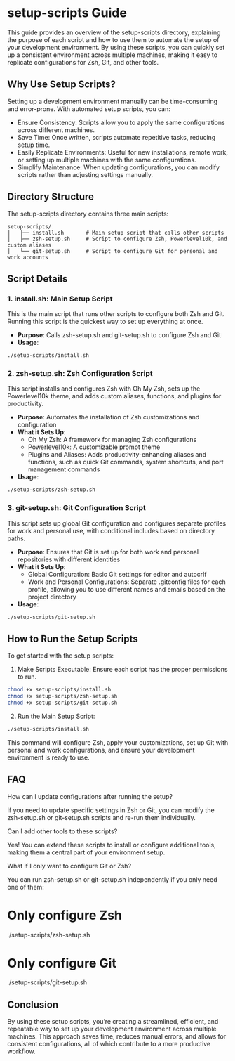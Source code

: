# setup-scripts Guide

This guide provides an overview of the setup-scripts directory, explaining the purpose of each script and how to use them to automate the setup of your development environment. By using these scripts, you can quickly set up a consistent environment across multiple machines, making it easy to replicate configurations for Zsh, Git, and other tools.

## Why Use Setup Scripts?

Setting up a development environment manually can be time-consuming and error-prone. With automated setup scripts, you can:
* Ensure Consistency: Scripts allow you to apply the same configurations across different machines.
* Save Time: Once written, scripts automate repetitive tasks, reducing setup time.
* Easily Replicate Environments: Useful for new installations, remote work, or setting up multiple machines with the same configurations.
* Simplify Maintenance: When updating configurations, you can modify scripts rather than adjusting settings manually.

## Directory Structure

The setup-scripts directory contains three main scripts:
```
setup-scripts/
│   ├── install.sh       # Main setup script that calls other scripts
│   ├── zsh-setup.sh     # Script to configure Zsh, Powerlevel10k, and custom aliases
│   └── git-setup.sh     # Script to configure Git for personal and work accounts
```
## Script Details

### 1. install.sh: Main Setup Script

This is the main script that runs other scripts to configure both Zsh and Git. Running this script is the quickest way to set up everything at once.

- **Purpose**: Calls zsh-setup.sh and git-setup.sh to configure Zsh and Git
- **Usage**:
```bash
./setup-scripts/install.sh
```

### 2. zsh-setup.sh: Zsh Configuration Script

This script installs and configures Zsh with Oh My Zsh, sets up the Powerlevel10k theme, and adds custom aliases, functions, and plugins for productivity.

- **Purpose**: Automates the installation of Zsh customizations and configuration
- **What it Sets Up**:
  - Oh My Zsh: A framework for managing Zsh configurations
  - Powerlevel10k: A customizable prompt theme
  - Plugins and Aliases: Adds productivity-enhancing aliases and functions, such as quick Git commands, system shortcuts, and port management commands
- **Usage**:
```bash
./setup-scripts/zsh-setup.sh
```

### 3. git-setup.sh: Git Configuration Script

This script sets up global Git configuration and configures separate profiles for work and personal use, with conditional includes based on directory paths.

- **Purpose**: Ensures that Git is set up for both work and personal repositories with different identities
- **What it Sets Up**:
  - Global Configuration: Basic Git settings for editor and autocrlf
  - Work and Personal Configurations: Separate .gitconfig files for each profile, allowing you to use different names and emails based on the project directory
- **Usage**:
```bash
./setup-scripts/git-setup.sh
```

## How to Run the Setup Scripts

To get started with the setup scripts:

1. Make Scripts Executable: Ensure each script has the proper permissions to run.
```bash
chmod +x setup-scripts/install.sh
chmod +x setup-scripts/zsh-setup.sh
chmod +x setup-scripts/git-setup.sh
```

2. Run the Main Setup Script:
```bash
./setup-scripts/install.sh
```

This command will configure Zsh, apply your customizations, set up Git with personal and work configurations, and ensure your development environment is ready to use.

## FAQ

How can I update configurations after running the setup?

If you need to update specific settings in Zsh or Git, you can modify the zsh-setup.sh or git-setup.sh scripts and re-run them individually.

Can I add other tools to these scripts?

Yes! You can extend these scripts to install or configure additional tools, making them a central part of your environment setup.

What if I only want to configure Git or Zsh?

You can run zsh-setup.sh or git-setup.sh independently if you only need one of them:

# Only configure Zsh
./setup-scripts/zsh-setup.sh

# Only configure Git
./setup-scripts/git-setup.sh

## Conclusion

By using these setup scripts, you’re creating a streamlined, efficient, and repeatable way to set up your development environment across multiple machines. This approach saves time, reduces manual errors, and allows for consistent configurations, all of which contribute to a more productive workflow.

